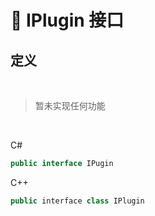 # 🔗 IPlugin 接口

## 定义

<br>

> 暂未实现任何功能

<br>

C#
```csharp
public interface IPugin
```
C++
```cpp
public interface class IPlugin
```
